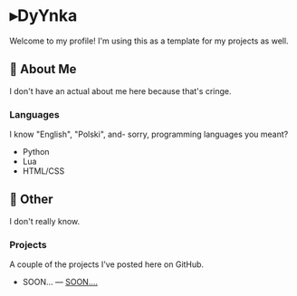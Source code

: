 # ▸DyYnka
Welcome to my profile! I'm using this as a template for my projects as well.
## 📖 About Me
I don't have an actual about me here because that's cringe.
### Languages
I know "English", "Polski", and- sorry, programming languages you meant?
* Python
* Lua
* HTML/CSS
## 📁 Other
I don't really know.
### Projects
A couple of the projects I've posted here on GitHub.
- SOON... — [SOON....]() <br/>
